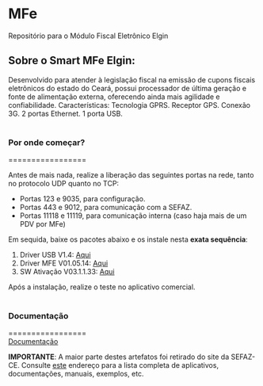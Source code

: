# MFe

Repositório para o Módulo Fiscal Eletrônico Elgin

## Sobre o Smart MFe Elgin:
Desenvolvido para atender à legislação fiscal na emissão de cupons fiscais eletrônicos do estado do Ceará, possui processador de última geração e fonte de alimentação externa, oferecendo ainda mais agilidade e confiabilidade. Características: Tecnologia GPRS. Receptor GPS. Conexão 3G. 2 portas Ethernet. 1 porta USB.
<br></br>
### Por onde começar?
=================  

Antes de mais nada, realize a liberação das seguintes portas na rede, tanto no protocolo UDP quanto no TCP:

* Portas 123 e 9035, para configuração.
* Portas 443 e 9012, para comunicação com a SEFAZ. 
* Portas 11118 e 11119, para comunicação interna (caso haja mais de um PDV por MFe)


Em sequida, baixe os pacotes abaixo e os instale nesta **exata sequência**:

1. Driver USB V1.4: [Aqui](https://github.com/ElginDeveloperCommunity/MFe/tree/master/Drivers)
2. Driver MFE V01.05.14: [Aqui](https://github.com/ElginDeveloperCommunity/MFe/tree/master/Drivers)
3. SW Ativação V03.1.1.33: [Aqui](https://github.com/ElginDeveloperCommunity/MFe/tree/master/Ativador)

Após a instalação, realize o teste no aplicativo comercial.
<br></br>

### Documentação
=================  
[Documentação](https://github.com/ElginDeveloperCommunity/MFe/tree/master/Documentacao)

**IMPORTANTE**: A maior parte destes artefatos foi retirado do site da SEFAZ-CE. Consulte [este](https://cfe.sefaz.ce.gov.br/mfe/informacoes/downloads#/) endereço para a lista completa de aplicativos, documentações, manuais, exemplos, etc.
